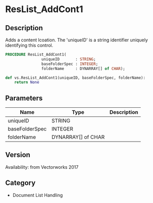 # ResList_AddCont1

## Description
Adds a content lcoation. The 'uniqueID' is a string identifier uniquely identifying this control.

```pascal
PROCEDURE ResList_AddCont1(
				uniqueID       : STRING;
				baseFolderSpec : INTEGER;
				folderName     : DYNARRAY[] of CHAR);
```

```python
def vs.ResList_AddCont1(uniqueID, baseFolderSpec, folderName):
    return None
```

## Parameters
|Name|Type|Description|
|---|---|---|
|uniqueID|STRING|   |
|baseFolderSpec|INTEGER|   |
|folderName|DYNARRAY[] of CHAR|   |

## Version
Availability: from Vectorworks 2017

## Category
* Document List Handling

